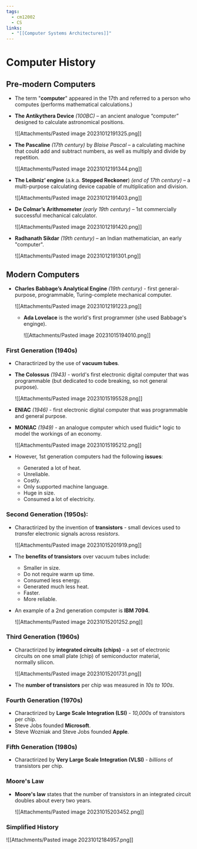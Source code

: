 ```yaml
---
tags:
  - cm12002
  - CS
links:
  - "[[Computer Systems Architectures]]"
---
```

# Computer History
## Pre-modern Computers
- The term "**computer**" appeared in the 17th and referred to a person who computes (performs mathematical calculations.)
- **The Antikythera Device** *(100BC)* – an ancient analogue “computer” designed to calculate astronomical positions.

    ![[Attachments/Pasted image 20231012191325.png]]

- **The Pascaline** *(17th century)* by *Blaise Pascal* – a calculating machine that could add and subtract numbers, as well as multiply and divide by repetition.

    ![[Attachments/Pasted image 20231012191344.png]]

- **The Leibniz’ engine** (a.k.a. **Stepped Reckoner**) *(end of 17th century)* – a multi-purpose calculating device capable of multiplication and division.

    ![[Attachments/Pasted image 20231012191403.png]]

- **De Colmar’s Arithmometer** *(early 19th century)* – 1st commercially successful mechanical calculator.

    ![[Attachments/Pasted image 20231012191420.png]]

- **Radhanath Sikdar** *(19th century)* – an Indian mathematician, an early "computer".

    ![[Attachments/Pasted image 20231012191301.png]]

## Modern Computers
- **Charles Babbage’s Analytical Engine** *(19th century)* - first general-purpose, programmable, Turing-complete mechanical computer.

    ![[Attachments/Pasted image 20231012191223.png]]

    - **Ada Lovelace** is the world's first programmer (she used Babbage's enginge).

        ![[Attachments/Pasted image 20231015194010.png]]

### First Generation (1940s)
- Charactirized by the use of **vacuum tubes**.
- **The Colossus** *(1943)* - world's first electronic digital computer that was programmable (but dedicated to code breaking, so not general purpose).

    ![[Attachments/Pasted image 20231015195528.png]]

- **ENIAC** *(1946)* - first electronic digital computer that was programmable and general purpose. 
- **MONIAC** *(1949)* - an analogue computer which used fluidic* logic to model the workings of an economy.

    ![[Attachments/Pasted image 20231015195212.png]]

- However, 1st generation computers had the following **issues**:
    - Generated a lot of heat.
    - Unreliable.
    - Costly.
    - Only supported machine language.
    - Huge in size.
    - Consumed a lot of electricity.

### Second Generation (1950s): 
- Charactirized by the invention of **transistors** - small devices used to *tran*sfer electronic signals across re*sistors*.

    ![[Attachments/Pasted image 20231015201919.png]]

- The **benefits of transistors** over vacuum tubes include:
    - Smaller in size.
    - Do not require warm up time.
    - Consumed less energy.
    - Generated much less heat.
    - Faster.
    - More reliable.
- An example of a 2nd generation computer is **IBM 7094**.

    ![[Attachments/Pasted image 20231015201252.png]]

### Third Generation (1960s)
- Charactirized by **integrated circuits (chips)** - a set of electronic circuits on one small plate (chip) of semiconductor material, normally silicon.

    ![[Attachments/Pasted image 20231015201731.png]]

- The **number of transistors** per chip was measured in *10s to 100s*.

### Fourth Generation (1970s)
- Charactirized by **Large Scale Integration (LSI)** - *10,000s* of transistors per chip.
- Steve Jobs founded **Microsoft**.
- Steve Wozniak and Steve Jobs founded **Apple**.

### Fifth Generation (1980s)
- Charactirized by **Very Large Scale Integration (VLSI)** - *billions* of transistors per chip.

### Moore's Law
- **Moore's law** states that the number of transistors in an integrated circuit doubles about every two years.

    ![[Attachments/Pasted image 20231015203452.png]]

### Simplified History
![[Attachments/Pasted image 20231012184957.png]]
